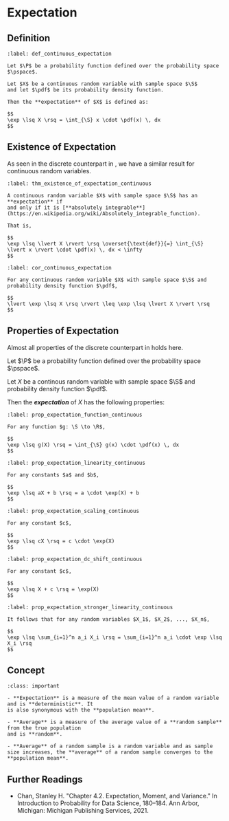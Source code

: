 # Expectation

## Definition

```{prf:definition} Expectation
:label: def_continuous_expectation

Let $\P$ be a probability function defined over the probability space $\pspace$.

Let $X$ be a continuous random variable with sample space $\S$
and let $\pdf$ be its probability density function.

Then the **expectation** of $X$ is defined as:

$$
\exp \lsq X \rsq = \int_{\S} x \cdot \pdf(x) \, dx
$$
```

## Existence of Expectation

As seen in the discrete counterpart in [](../03_discrete_random_variables/0305_expectation.md), 
we have a similar result for continuous random variables.

```{prf:theorem} Existence of Expectation
:label: thm_existence_of_expectation_continuous

A continuous random variable $X$ with sample space $\S$ has an **expectation** if 
and only if it is [**absolutely integrable**](https://en.wikipedia.org/wiki/Absolutely_integrable_function).

That is, 

$$
\exp \lsq \lvert X \rvert \rsq \overset{\text{def}}{=} \int_{\S} \lvert x \rvert \cdot \pdf(x) \, dx < \infty
$$
```

```{prf:corollary} 
:label: cor_continuous_expectation

For any continuous random variable $X$ with sample space $\S$ and probability density function $\pdf$,

$$
\lvert \exp \lsq X \rsq \rvert \leq \exp \lsq \lvert X \rvert \rsq
$$
```


## Properties of Expectation

Almost all properties of the discrete counterpart in [](../03_discrete_random_variables/0305_expectation.md)
holds here.

Let $\P$ be a probability function defined over the probability space $\pspace$.

Let $X$ be a continous random variable with sample space $\S$ and probability density function $\pdf$.

Then the ***expectation*** of $X$ has the following properties:

```{prf:property} The Law of The Unconscious Statistician
:label: prop_expectation_function_continuous

For any function $g: \S \to \R$, 

$$
\exp \lsq g(X) \rsq = \int_{\S} g(x) \cdot \pdf(x) \, dx
$$
```

```{prf:property} Linearity
:label: prop_expectation_linearity_continuous

For any constants $a$ and $b$, 

$$
\exp \lsq aX + b \rsq = a \cdot \exp(X) + b
$$
```

```{prf:property} Scaling
:label: prop_expectation_scaling_continuous

For any constant $c$,

$$
\exp \lsq cX \rsq = c \cdot \exp(X)
$$
```

```{prf:property} DC Shift
:label: prop_expectation_dc_shift_continuous

For any constant $c$,

$$
\exp \lsq X + c \rsq = \exp(X)
$$
```

```{prf:property} Stronger Linearity
:label: prop_expectation_stronger_linearity_continuous

It follows that for any random variables $X_1$, $X_2$, ..., $X_n$,

$$
\exp \lsq \sum_{i=1}^n a_i X_i \rsq = \sum_{i=1}^n a_i \cdot \exp \lsq X_i \rsq
$$
```

## Concept

````{admonition} Concept
:class: important

- **Expectation** is a measure of the mean value of a random variable and is **deterministic**. It
is also synonymous with the **population mean**.

- **Average** is a measure of the average value of a **random sample** from the true population
and is **random**.

- **Average** of a random sample is a random variable and as sample size increases, the **average** of a random sample converges to the **population mean**.
````

## Further Readings

- Chan, Stanley H. "Chapter 4.2. Expectation, Moment, and Variance." In Introduction to Probability for Data Science, 180–184. Ann Arbor, Michigan: Michigan Publishing Services, 2021. 

